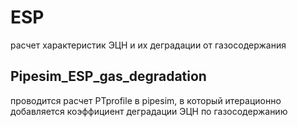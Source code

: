 # ESP
расчет характеристик ЭЦН и их деградации от газосодержания 

## Pipesim_ESP_gas_degradation

проводится расчет PTprofile в pipesim, в который итерационно добавляется коэффициент деградации ЭЦН по газосодержанию
